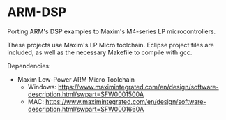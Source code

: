 # ARM-DSP
Porting ARM's DSP examples to Maxim's M4-series LP microcontrollers.

These projects use Maxim's LP Micro toolchain.  Eclipse project files are included, as well as the necessary Makefile to compile with gcc.

Dependencies:
- Maxim Low-Power ARM Micro Toolchain
  - Windows: https://www.maximintegrated.com/en/design/software-description.html/swpart=SFW0001500A
  - MAC: https://www.maximintegrated.com/en/design/software-description.html/swpart=SFW0001660A
